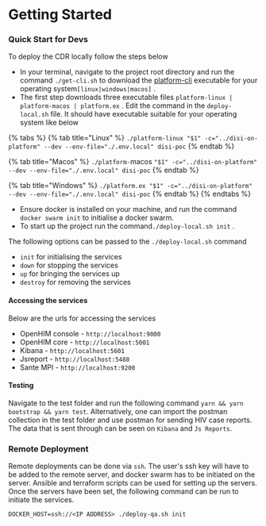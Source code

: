 # Getting Started

### Quick Start for Devs

To deploy the CDR locally follow the steps below

* In your terminal, navigate to the project root directory and run the command `./get-cli.sh` to download the [platform-cli](https://app.gitbook.com/o/lTiMw1wKTVQEjepxV4ou/s/TwrbQZir3ZdvejunAFia/) executable for your operating system`[linux|windows|macos]` .
* The first step downloads three executable files `platform-linux | platform-macos | platform.ex` . Edit the command in the `deploy-local.sh` file. It should have executable suitable for your operating system like below

{% tabs %}
{% tab title="Linux" %}
`./platform-linux "$1" -c="../disi-on-platform" --dev --env-file="./.env.local" disi-poc`
{% endtab %}

{% tab title="Macos" %}
`./platform-`macos `"$1" -c="../disi-on-platform" --dev --env-file="./.env.local" disi-poc`
{% endtab %}

{% tab title="Windows" %}
`./platform.ex "$1" -c="../disi-on-platform" --dev --env-file="./.env.local" disi-poc`
{% endtab %}
{% endtabs %}

* Ensure docker is installed on your machine, and run the command `docker swarm init` to initialise a docker swarm.
* To start up the project run the command`./deploy-local.sh init` .

The following options can be passed to the `./deploy-local.sh` command&#x20;

* `init` for initialising the services
* `down` for stopping the services
* `up` for bringing the services up
* `destroy` for removing the services&#x20;

#### Accessing the services

Below are the urls for accessing the services

* OpenHIM console - `http://localhost:9000`
* OpenHIM core - `http://localhost:5001`
* Kibana - `http://localhost:5601`
* Jsreport - `http://localhost:5488`
* Sante MPI - `http://localhost:9200`

#### Testing

Navigate to the test folder and run the following command `yarn && yarn bootstrap && yarn test`. Alternatively, one can import the postman collection in the test folder and use postman for sending HIV case reports. The data that is sent through can be seen on `Kibana` and `Js Reports`.



### Remote Deployment

Remote deployments can be done via `ssh`. The user's ssh key will have to be added to the remote server, and docker swarm has to be initiated on the server. Ansible and terraform scripts can be used for setting up the servers. Once the servers have been set, the following command can be run to initiate the services.

`DOCKER_HOST=ssh://<IP ADDRESS> ./deploy-qa.sh init`
